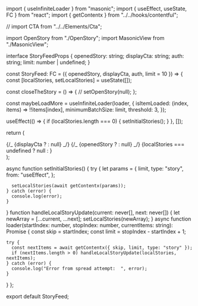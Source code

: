 import { useInfiniteLoader } from "masonic";
import { useEffect, useState, FC } from "react";
import { getContentx } from "../../hooks/contentful";

// import CTA from "../../Elements/Cta";

import OpenStory from "./OpenStory";
import MasonicView from "./MasonicView";

interface StoryFeedProps {
openedStory: string;
displayCta: string;
auth: string;
limit: number | undefined;
}

const StoryFeed: FC<StoryFeedProps> = ({ openedStory, displayCta, auth, limit = 10 }) => {
const [localStories, setLocalStories] = useState([]);

const closeTheStory = () => {
// setOpenStory(null);
};

const maybeLoadMore = useInfiniteLoader(loader, {
isItemLoaded: (index, items) => !!items[index],
minimumBatchSize: limit,
threshold: 3,
});

useEffect(() => {
if (localStories.length === 0) {
setInitialStories();
}
}, []);

return (
<div className="w-full max-w-7xl min-h-screen focus:outline-none">
{/_ {displayCta ? <CTA auth={auth} /> : null} _/}
{/_ {openedStory ? <OpenStory close={closeTheStory} story={openedStory} /> : null} _/}
{localStories === undefined ? null : <MasonicView stories={localStories} maybeLoadMore={maybeLoadMore} />}
</div>
);

async function setInitialStories() {
try {
let params = {
limit,
type: "story",
from: "useEffect",
};

      setLocalStories(await getContentx(params));
    } catch (error) {
      console.log(error);
    }

}
function handleLocalStoryUpdate(current: never[], next: never[]) {
let newArray = [...current, ...next];
setLocalStories(newArray);
}
async function loader(startIndex: number, stopIndex: number, currentItems: string): Promise<void> {
const skip = startIndex;
const limit = stopIndex - startIndex + 1;

    try {
      const nextItems = await getContentx({ skip, limit, type: "story" });
      if (nextItems.length > 0) handleLocalStoryUpdate(localStories, nextItems);
    } catch (error) {
      console.log("Error from spread attempt:  ", error);
    }

}
};

export default StoryFeed;
